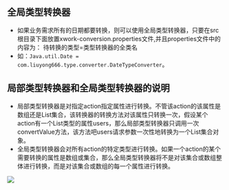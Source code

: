 ## 全局类型转换器
- 如果业务需求所有的日期都要转换，则可以使用全局类型转换器，只要在src根目录下面放置xwork-conversion.properties文件,并且properties文件中的内容为： 待转换的类型=类型转换器的全类名 
- 如：```Java.util.Date = com.liuyong666.type.converter.DateTypeConverter```。 



## 局部类型转换器和全局类型转换器的说明

- 局部类型转换器是对指定action指定属性进行转换。不管该action的该属性是数组还是List集合，该转换器的转换方法对该属性只转换一次，假设某个action有一个List<User>类型的属性users，那么局部类型转换器只调用一次convertValue方法，该方法吧users请求参数一次性地转换为一个List<User>集合对象。 
- 全局类型转换器会对所有action的特定类型进行转换。如果一个action的某个需要转换的属性是数组或集合，那么全局类型转换器将不是对该集合或数组整体进行转换，而是对该集合或数组的每一个属性进行转换。 



![](https://cdn.jsdelivr.net/gh/huayonglun/cdn_image001@0.03029291122/gh_pic.png)

